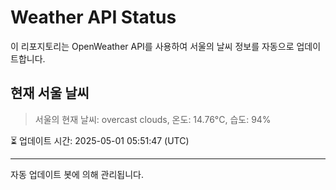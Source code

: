 
# Weather API Status

이 리포지토리는 OpenWeather API를 사용하여 서울의 날씨 정보를 자동으로 업데이트합니다.

## 현재 서울 날씨
> 서울의 현재 날씨: overcast clouds, 온도: 14.76°C, 습도: 94%

⏳ 업데이트 시간: 2025-05-01 05:51:47 (UTC)

---
자동 업데이트 봇에 의해 관리됩니다.
